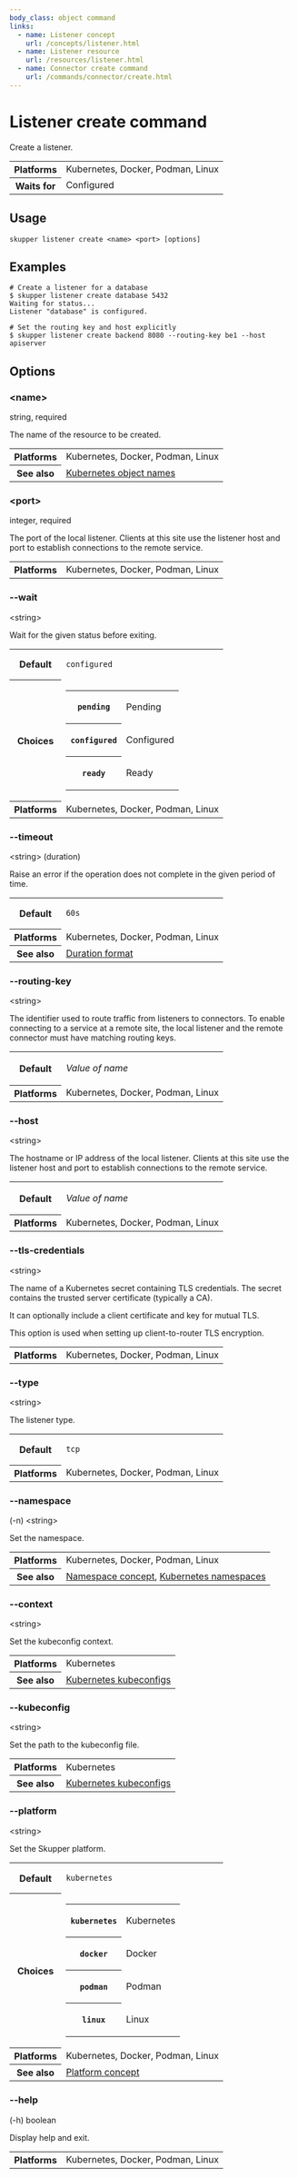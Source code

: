 ```yaml
---
body_class: object command
links:
  - name: Listener concept
    url: /concepts/listener.html
  - name: Listener resource
    url: /resources/listener.html
  - name: Connector create command
    url: /commands/connector/create.html
---
```


# Listener create command

<section>

Create a listener.

<table class="fields"><tr><th>Platforms</th><td>Kubernetes, Docker, Podman, Linux</td><tr><th>Waits for</th><td>Configured</td></table>

</section>

<section>

## Usage

~~~ shell
skupper listener create <name> <port> [options]
~~~

</section>

<section>

## Examples

~~~ console
# Create a listener for a database
$ skupper listener create database 5432
Waiting for status...
Listener "database" is configured.

# Set the routing key and host explicitly
$ skupper listener create backend 8080 --routing-key be1 --host apiserver
~~~

</section>

<section class="attributes">

## Options

<div class="attribute">

<div class="attribute-heading"><h3 id="option-name">&lt;name&gt;</h3><div>string, required</div></div>

The name of the resource to be created.

<table class="fields"><tr><th>Platforms</th><td>Kubernetes, Docker, Podman, Linux</td><tr><th>See also</th><td><a href="https://kubernetes.io/docs/concepts/overview/working-with-objects/names/">Kubernetes object names</a></td></table>

</div>

<div class="attribute">

<div class="attribute-heading"><h3 id="option-port">&lt;port&gt;</h3><div>integer, required</div></div>

The port of the local listener.  Clients at this site use
the listener host and port to establish connections to
the remote service.

<table class="fields"><tr><th>Platforms</th><td>Kubernetes, Docker, Podman, Linux</td></table>

</div>

<div class="attribute">

<div class="attribute-heading"><h3 id="option-wait">--wait</h3><div>&lt;string&gt;</div></div>

Wait for the given status before exiting.

<table class="fields"><tr><th>Default</th><td><p><code>configured</code></p>
</td><tr><th>Choices</th><td><table class="choices"><tr><th><code>pending</code></th><td><p>Pending</p>
</td></tr><tr><th><code>configured</code></th><td><p>Configured</p>
</td></tr><tr><th><code>ready</code></th><td><p>Ready</p>
</td></tr></table></td><tr><th>Platforms</th><td>Kubernetes, Docker, Podman, Linux</td></table>

</div>

<div class="attribute">

<div class="attribute-heading"><h3 id="option-timeout">--timeout</h3><div>&lt;string&gt; (duration)</div></div>

Raise an error if the operation does not complete in the given
period of time.

<table class="fields"><tr><th>Default</th><td><p><code>60s</code></p>
</td><tr><th>Platforms</th><td>Kubernetes, Docker, Podman, Linux</td><tr><th>See also</th><td><a href="https://pkg.go.dev/time#ParseDuration">Duration format</a></td></table>

</div>

<div class="attribute">

<div class="attribute-heading"><h3 id="option-routing-key">--routing-key</h3><div>&lt;string&gt;</div></div>

The identifier used to route traffic from listeners to
connectors.  To enable connecting to a service at a
remote site, the local listener and the remote connector
must have matching routing keys.

<table class="fields"><tr><th>Default</th><td><p><em>Value of name</em></p>
</td><tr><th>Platforms</th><td>Kubernetes, Docker, Podman, Linux</td></table>

</div>

<div class="attribute">

<div class="attribute-heading"><h3 id="option-host">--host</h3><div>&lt;string&gt;</div></div>

The hostname or IP address of the local listener.  Clients
at this site use the listener host and port to
establish connections to the remote service.

<table class="fields"><tr><th>Default</th><td><p><em>Value of name</em></p>
</td><tr><th>Platforms</th><td>Kubernetes, Docker, Podman, Linux</td></table>

</div>

<div class="attribute">

<div class="attribute-heading"><h3 id="option-tls-credentials">--tls-credentials</h3><div>&lt;string&gt;</div></div>

The name of a Kubernetes secret containing TLS
credentials.  The secret contains the trusted server
certificate (typically a CA).

It can optionally include a client certificate and key for
mutual TLS.

This option is used when setting up client-to-router TLS
encryption.

<table class="fields"><tr><th>Platforms</th><td>Kubernetes, Docker, Podman, Linux</td></table>

</div>

<div class="attribute">

<div class="attribute-heading"><h3 id="option-type">--type</h3><div>&lt;string&gt;</div></div>

The listener type.

<table class="fields"><tr><th>Default</th><td><p><code>tcp</code></p>
</td><tr><th>Platforms</th><td>Kubernetes, Docker, Podman, Linux</td></table>

</div>

<div class="attribute">

<div class="attribute-heading"><h3 id="option-namespace">--namespace</h3><div>(-n) &lt;string&gt;</div></div>

Set the namespace.

<table class="fields"><tr><th>Platforms</th><td>Kubernetes, Docker, Podman, Linux</td><tr><th>See also</th><td><a href="/concepts/namespace.html">Namespace concept</a>, <a href="https://kubernetes.io/docs/concepts/overview/working-with-objects/namespaces/">Kubernetes namespaces</a></td></table>

</div>

<div class="attribute">

<div class="attribute-heading"><h3 id="option-context">--context</h3><div>&lt;string&gt;</div></div>

Set the kubeconfig context.

<table class="fields"><tr><th>Platforms</th><td>Kubernetes</td><tr><th>See also</th><td><a href="https://kubernetes.io/docs/concepts/configuration/organize-cluster-access-kubeconfig/">Kubernetes kubeconfigs</a></td></table>

</div>

<div class="attribute">

<div class="attribute-heading"><h3 id="option-kubeconfig">--kubeconfig</h3><div>&lt;string&gt;</div></div>

Set the path to the kubeconfig file.

<table class="fields"><tr><th>Platforms</th><td>Kubernetes</td><tr><th>See also</th><td><a href="https://kubernetes.io/docs/concepts/configuration/organize-cluster-access-kubeconfig/">Kubernetes kubeconfigs</a></td></table>

</div>

<div class="attribute">

<div class="attribute-heading"><h3 id="option-platform">--platform</h3><div>&lt;string&gt;</div></div>

Set the Skupper platform.

<table class="fields"><tr><th>Default</th><td><p><code>kubernetes</code></p>
</td><tr><th>Choices</th><td><table class="choices"><tr><th><code>kubernetes</code></th><td><p>Kubernetes</p>
</td></tr><tr><th><code>docker</code></th><td><p>Docker</p>
</td></tr><tr><th><code>podman</code></th><td><p>Podman</p>
</td></tr><tr><th><code>linux</code></th><td><p>Linux</p>
</td></tr></table></td><tr><th>Platforms</th><td>Kubernetes, Docker, Podman, Linux</td><tr><th>See also</th><td><a href="/concepts/platform.html">Platform concept</a></td></table>

</div>

<div class="attribute">

<div class="attribute-heading"><h3 id="option-help">--help</h3><div>(-h) boolean</div></div>

Display help and exit.

<table class="fields"><tr><th>Platforms</th><td>Kubernetes, Docker, Podman, Linux</td></table>

</div>

</section>
